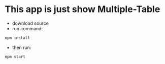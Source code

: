 # This app is just show Multiple-Table

* download source
* run command: 
```bash
npm install
```
* then run:
```bash
npm start
```
